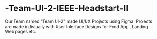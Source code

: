 # -Team-UI-2-IEEE-Headstart-II
Our Team named "Team UI-2" made UI/UX Projects using Figma.
Projects are made indiviually with User Interface Designs for Food App , Landing Web pages etc.

